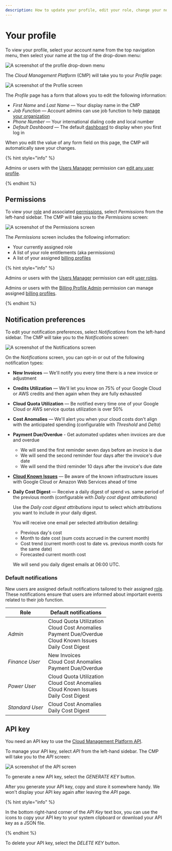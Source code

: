 ```yaml
---
description: How to update your profile, edit your role, change your notification preferences, and generate an API key
---
```


# Your profile

To view your profile, select your account name from the top navigation menu, then select your name at the top of the drop-down menu:

![A  screenshot of the profile drop-down menu](../.gitbook/assets/cmp-profile-drop-down.png)

The _Cloud Management Platform_ (CMP) will take you to your _Profile_ page:

![A screenshot of the _Profile_ screen](../.gitbook/assets/cmp-profile.png)

The _Profile_ page has a form that allows you to edit the following information:

* _First Name_ and _Last Name_ &mdash; Your display name in the CMP
* _Job Function_ &mdash; Account admins can use job function to help [manage your organization](../user-management/manage-organizations.md)
* _Phone Number_ &mdash; Your international dialing code and local number
* _Default Dashboard_ &mdash; The default [dashboard](../dashboards/customizing-dashboards.md) to display when you first log in

When you edit the value of any form field on this page, the CMP will automatically save your changes.

{% hint style="info" %}

Admins or users with the [Users Manager](../user-management/user-permissions-explained.md#users-manager) permission can [edit any user profile](../user-management/creating-a-new-user.md#editing-user-profiles).

{% endhint %}

## Permissions

To view your [role](../user-management/manage-roles.md) and associated [permissions](../user-management/user-permissions-explained.md), select _Permissions_ from the left-hand sidebar. The CMP will take you to the _Permissions_ screen:

![A screenshot of the _Permissions_ screen](../.gitbook/assets/cmp-profile-permissions.png)

The _Permissions_ screen includes the following information:

* Your currently assigned role
* A list of your role entitlements (aka permissions)
* A list of your assigned [billing profiles](../invoices-and-payments/setting-up-a-new-billing-profile.md)

{% hint style="info" %}

Admins or users with the [Users Manager](../user-management/user-permissions-explained.md#users-manager) permission can edit [user roles](../user-management/manage-roles.md).

Admins or users with the [Billing Profile Admin](../user-management/user-permissions-explained.md#billing-profile-admin) permission can manage assigned [billing profiles](../invoices-and-payments/setting-up-a-new-billing-profile.md).

{% endhint %}

## Notification preferences

To edit your notification preferences, select _Notifications_ from the left-hand sidebar. The CMP will take you to the _Notifications_ screen:

![A screenshot of the _Notifications_ screen](../.gitbook/assets/cmp-profile-notifications.png)

On the _Notifications_ screen, you can opt-in or out of the following notification types:

* **New Invoices** &mdash; We'll notify you every time there is a new invoice or adjustment

* **Credits Utilization** &mdash; We'll let you know on 75% of your Google Cloud or AWS credits and then again when they are fully exhausted

* **Cloud Quota Utilization** &mdash; Be notified every time one of your Google Cloud or AWS service quotas utilization is over 50%

* **Cost Anomalies** &mdash; We'll alert you when your cloud costs don't align with the anticipated spending (configurable with _Threshold_ and _Delta_)

* **Payment Due/Overdue** - Get automated updates when invoices are due and overdue

  * We will send the first reminder seven days before an invoice is due
  * We will send the second reminder four days after the invoice's due date
  * We will send the third reminder 10 days after the invoice's due date

* **[Cloud Known Issues](../services/consulting-support/cloud-incidents.md)** &mdash; Be aware of the known infrastructure issues with Google Cloud or Amazon Web Services ahead of time

* **Daily Cost Digest** &mdash; Receive a daily digest of spend vs. same period of the previous month (configurable with _Daily cost digest attributions_)

  Use the _Daily cost digest attributions_ input to select which attributions you want to include in your daily digest.

  You will receive one email per selected attribution detailing:

  * Previous day's cost
  * Month to date cost (sum costs accrued in the current month)
  * Cost trend (current month cost to date vs. previous month costs for the same date)
  * Forecasted current month cost

  We will send you daily digest emails at 06:00 UTC.

### Default notifications

New users are assigned default notifications tailored to their assigned [role](../user-management/manage-roles.md). These notifications ensure that users are informed about important events related to their job function.

| Role            | Default notifications                                                                                                 |
| --------------- | --------------------------------------------------------------------------------------------------------------------- |
| _Admin_         | Cloud Quota Utilization<br/>Cloud Cost Anomalies<br/>Payment Due/Overdue<br/>Cloud Known Issues<br/>Daily Cost Digest |
| _Finance User_  | New Invoices<br/>Cloud Cost Anomalies<br/>Payment Due/Overdue                                                         |
| _Power User_    | Cloud Quota Utilization<br/>Cloud Cost Anomalies<br/>Cloud Known Issues<br/>Daily Cost Digest                         |
| _Standard User_ | Cloud Cost Anomalies<br/>Daily Cost Digest                                                                            |

## API key

You need an API key to use the [Cloud Management Platform API](https://developer.doit-intl.com/).

To manage your API key, select _API_ from the left-hand sidebar. The CMP will take you to the _API_ screen:

![A screenshot of the _API_ screen](../.gitbook/assets/cmp-profile-api.png)

To generate a new API key, select the _GENERATE KEY_ button.

After you generate your API key, copy and store it somewhere handy. We won't display your API key again after leaving the _API_ page.

{% hint style="info" %}

In the bottom right-hand corner of the _API Key_ text box, you can use the icons to copy your API key to your system clipboard or download your API key as a JSON file.

{% endhint %}

To delete your API key, select the _DELETE KEY_ button.
